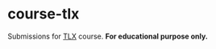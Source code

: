 # course-tlx

Submissions for <a href="https://tlx.toki.id/courses/">TLX</a> course.
**For educational purpose only.**
